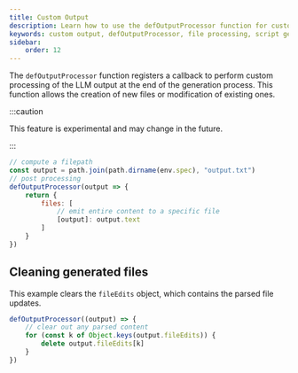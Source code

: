 ```yaml
---
title: Custom Output
description: Learn how to use the defOutputProcessor function for custom file processing in script generation.
keywords: custom output, defOutputProcessor, file processing, script generation, post processing
sidebar:
    order: 12
---
```


The `defOutputProcessor` function registers a callback to perform custom processing of the LLM output at the end of the generation process. This function allows the creation of new files or modification of existing ones.

:::caution

This feature is experimental and may change in the future.

:::

```js
// compute a filepath
const output = path.join(path.dirname(env.spec), "output.txt")
// post processing
defOutputProcessor(output => {
    return {
        files: [
            // emit entire content to a specific file
            [output]: output.text
        ]
    }
})
```

## Cleaning generated files

This example clears the `fileEdits` object, which contains the parsed file updates.

```js
defOutputProcessor((output) => {
    // clear out any parsed content
    for (const k of Object.keys(output.fileEdits)) {
        delete output.fileEdits[k]
    }
})
```
